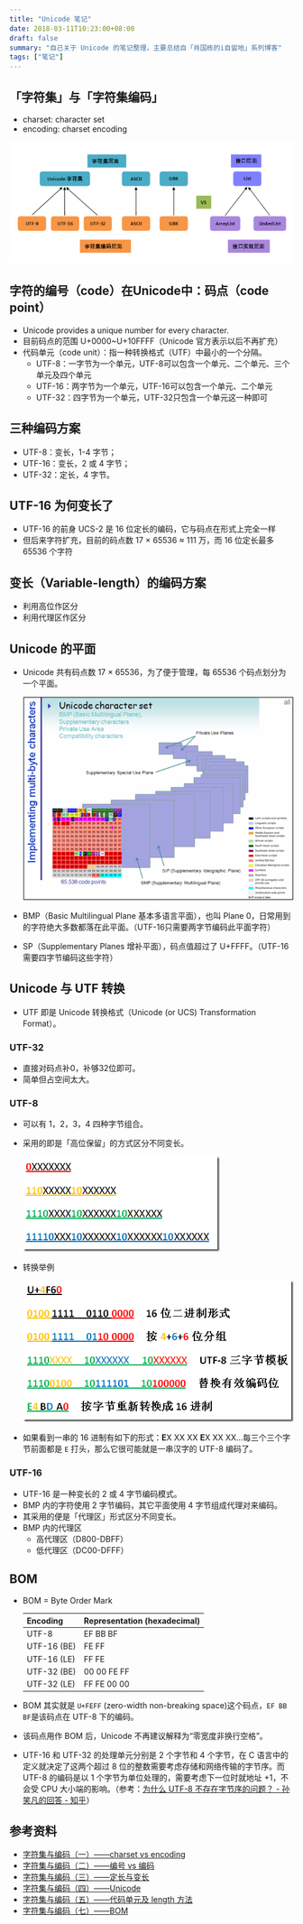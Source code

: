 ```yaml
---
title: "Unicode 笔记"
date: 2018-03-11T10:23:00+08:00
draft: false
summary: "自己关于 Unicode 的笔记整理，主要总结自「肖国栋的i自留地」系列博客"
tags: ["笔记"]
---
```


## 「字符集」与「字符集编码」

* charset: character set
* encoding: charset encoding

![「字符集与字符集编码」类比于Java中的「接口与实现」](./resources/1.png)

## 字符的编号（code）在Unicode中：码点（code point）

* Unicode provides a unique number for every character.
* 目前码点的范围 U+0000~U+10FFFF（Unicode 官方表示以后不再扩充）
* 代码单元（code unit）：指一种转换格式（UTF）中最小的一个分隔。
    * UTF-8：一字节为一个单元，UTF-8可以包含一个单元、二个单元、三个单元及四个单元
    * UTF-16：两字节为一个单元，UTF-16可以包含一个单元、二个单元
    * UTF-32：四字节为一个单元，UTF-32只包含一个单元这一种即可

## 三种编码方案

* UTF-8：变长，1-4 字节；
* UTF-16：变长，2 或 4 字节；
* UTF-32：定长，4 字节。

## UTF-16 为何变长了

* UTF-16 的前身 UCS-2 是 16 位定长的编码，它与码点在形式上完全一样
* 但后来字符扩充，目前的码点数 17 × 65536 ≈ 111 万，而 16 位定长最多 65536 个字符

## 变长（Variable-length）的编码方案

* 利用高位作区分
* 利用代理区作区分

## Unicode 的平面

* Unicode 共有码点数 17 × 65536，为了便于管理，每 65536 个码点划分为一个平面。

    ![Unicode Plane](./resources/2.png)

* BMP（Basic Multilingual Plane 基本多语言平面），也叫 Plane 0，日常用到的字符绝大多数都落在此平面。（UTF-16只需要两字节编码此平面字符）
* SP（Supplementary Planes 增补平面），码点值超过了 U+FFFF。（UTF-16需要四字节编码这些字符）

## Unicode 与 UTF 转换

* UTF 即是 Unicode 转换格式（Unicode (or UCS) Transformation Format）。

### UTF-32

* 直接对码点补0，补够32位即可。
* 简单但占空间太大。

### UTF-8

* 可以有 1，2，3，4 四种字节组合。
* 采用的即是「高位保留」的方式区分不同变长。

    ![「高位保留」的方式区分不同变长](./resources/3.png)

* 转换举例

    ![转换举例](./resources/4.png)

* 如果看到一串的 16 进制有如下的形式：**E**X XX XX **E**X XX XX…每三个三个字节前面都是 `E` 打头，那么它很可能就是一串汉字的 UTF-8 编码了。

### UTF-16

* UTF-16 是一种变长的 2 或 4 字节编码模式。
* BMP 内的字符使用 2 字节编码，其它平面使用 4 字节组成代理对来编码。
* 其采用的便是「代理区」形式区分不同变长。
* BMP 内的代理区
    * 高代理区（D800-DBFF）
    * 低代理区（DC00-DFFF）

## BOM

* BOM = Byte Order Mark

  |Encoding|Representation (hexadecimal)|
  |--------|----------------------------|
  |UTF-8|EF BB BF|
  |UTF-16 (BE)|FE FF|
  |UTF-16 (LE)|FF FE|
  |UTF-32 (BE)|00 00 FE FF|
  |UTF-32 (LE)|FF FE 00 00|

* BOM 其实就是 ```U+FEFF``` (zero-width non-breaking space)这个码点，```EF BB BF```是该码点在 UTF-8 下的编码。
* 该码点用作 BOM 后，Unicode 不再建议解释为“零宽度非换行空格”。
* UTF-16 和 UTF-32 的处理单元分别是 2 个字节和 4 个字节，在 C 语言中的定义就决定了这两个超过 8 位的整数需要考虑存储和网络传输的字节序。而 UTF-8 的编码是以 1 个字节为单位处理的，需要考虑下一位时就地址 +1，不会受 CPU 大小端的影响。（参考：[为什么 UTF-8 不存在字节序的问题？ - 孙笑凡的回答 - 知乎](
https://www.zhihu.com/question/55140986/answer/142938758)）

## 参考资料

* [字符集与编码（一）——charset vs encoding](https://xiaogd.net/%E5%AD%97%E7%AC%A6%E9%9B%86%E4%B8%8E%E7%BC%96%E7%A0%81%EF%BC%88%E4%B8%80%EF%BC%89-charset-vs-encoding/)
* [字符集与编码（二）——编号 vs 编码](https://xiaogd.net/%E5%AD%97%E7%AC%A6%E9%9B%86%E4%B8%8E%E7%BC%96%E7%A0%81%EF%BC%88%E4%BA%8C%EF%BC%89-%E7%BC%96%E5%8F%B7vs%E7%BC%96%E7%A0%81/)
* [字符集与编码（三）——定长与变长](https://xiaogd.net/%E5%AD%97%E7%AC%A6%E9%9B%86%E4%B8%8E%E7%BC%96%E7%A0%81%EF%BC%88%E4%B8%89%EF%BC%89-%E5%AE%9A%E9%95%BF%E4%B8%8E%E5%8F%98%E9%95%BF/)
* [字符集与编码（四）——Unicode](https://xiaogd.net/%E5%AD%97%E7%AC%A6%E9%9B%86%E4%B8%8E%E7%BC%96%E7%A0%81%EF%BC%88%E5%9B%9B%EF%BC%89-unicode/)
* [字符集与编码（五）——代码单元及 length 方法](https://xiaogd.net/%E5%AD%97%E7%AC%A6%E9%9B%86%E4%B8%8E%E7%BC%96%E7%A0%81%EF%BC%88%E4%BA%94%EF%BC%89-%E4%BB%A3%E7%A0%81%E5%8D%95%E5%85%83%E5%8F%8A-length-%E6%96%B9%E6%B3%95/)
* [字符集与编码（七）——BOM](https://xiaogd.net/%E5%AD%97%E7%AC%A6%E9%9B%86%E4%B8%8E%E7%BC%96%E7%A0%81%EF%BC%88%E4%B8%83%EF%BC%89-bom/)